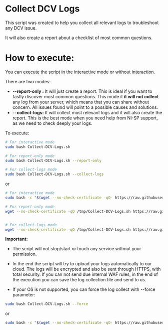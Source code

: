 # Collect DCV Logs

This script was created to help you collect all relevant logs to troubleshoot any DCV issue.

It will also create a report about a checklist of most common questions.

# How to execute:

You can execute the script in the interactive mode or without interaction.

There are two modes:
- **--report-only :** It will just create a report. This is ideal if you want to fastly discover most common questions. This mode it **it will not collect** any log from your server, which means that you can share without concern. All issues found will point to a possible causes and solutions.
- **--collect-logs:** It will collect most relevant logs and it will also create the report. This is the best mode when you need help from NI-SP support, as we need to check deeply your logs.

To execute:

```bash
# For interactive mode
sudo bash Collect-DCV-Logs.sh

# For report-only mode
sudo bash Collect-DCV-Logs.sh --report-only

# For collect-logs mode
sudo bash Collect-DCV-Logs.sh --collect-logs
```

or

```bash
# For interactive mode
sudo bash -c "$(wget --no-check-certificate -qO- https://raw.githubusercontent.com/NISP-GmbH/Collect-DCV-Logs/main/Collect-DCV-Logs.sh)"

# For report-only mode
wget --no-check-certificate -qO /tmp/Collect-DCV-Logs.sh https://raw.githubusercontent.com/NISP-GmbH/Collect-DCV-Logs/main/Collect-DCV-Logs.sh && sudo bash /tmp/Collect-DCV-Logs.sh --report-only


# For collect-logs mode
wget --no-check-certificate -qO /tmp/Collect-DCV-Logs.sh https://raw.githubusercontent.com/NISP-GmbH/Collect-DCV-Logs/main/Collect-DCV-Logs.sh && sudo bash /tmp/Collect-DCV-Logs.sh --collect-logs
```

**Important:** 
- The script will not stop/start or touch any service without your permission.
- In the end the script will try to upload your logs automatically to our cloud. The logs will be encrypted and also be sent through HTTPS, with total security. If you can not send due internal WAF rules, in the end of the execution you can save the log collection file and send to us.

- If your OS is not supported, you can force the log collect with --force parameter:

```bash
sudo bash Collect-DCV-Logs.sh --force
```
or 

```bash
sudo bash -c "$(wget --no-check-certificate -qO- https://raw.githubusercontent.com/NISP-GmbH/Collect-DCV-Logs/main/Collect-DCV-Logs.sh)" -- --force
```

